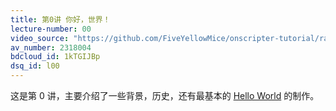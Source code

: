```yaml
---
title: 第0讲 你好，世界！
lecture-number: 00
video_source: "https://github.com/FiveYellowMice/onscripter-tutorial/raw/master/%E7%AC%AC0%E8%AE%B2%20%E4%BD%A0%E5%A5%BD%EF%BC%8C%E4%B8%96%E7%95%8C%EF%BC%81/sub.mp4"
av_number: 2318004
bdcloud_id: 1kTGIJBp
dsq_id: l00
---
```


这是第 0 讲，主要介绍了一些背景，历史，还有最基本的 [Hello World](https://zh.wikipedia.org/wiki/Hello_World) 的制作。
